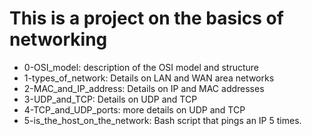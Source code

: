# This is a project on the basics of networking
* 0-OSI_model: description of the OSI model and structure
* 1-types_of_network: Details on LAN and WAN area networks
* 2-MAC_and_IP_address: Details on IP and MAC addresses
* 3-UDP_and_TCP: Details on UDP and TCP
* 4-TCP_and_UDP_ports: more details on UDP and TCP
* 5-is_the_host_on_the_network: Bash script that pings an IP 5 times.